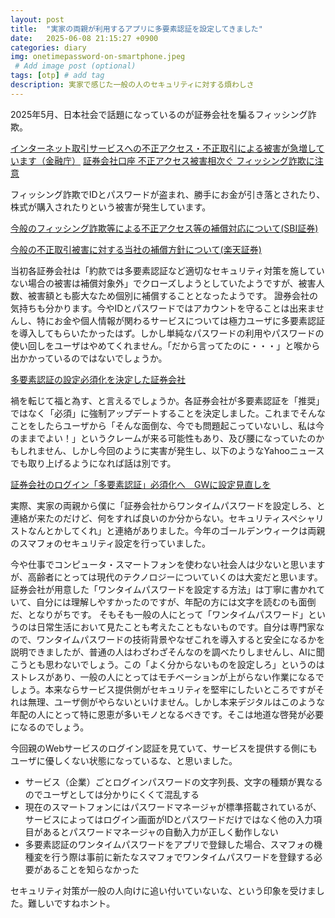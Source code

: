 ```yaml
---
layout: post
title:  "実家の両親が利用するアプリに多要素認証を設定してきました"
date:   2025-06-08 21:15:27 +0900
categories: diary
img: onetimepassword-on-smartphone.jpeg
 # Add image post (optional)
tags: [otp] # add tag
description: 実家で感じた一般の人のセキュリティに対する煩わしさ
---
```


2025年5月、日本社会で話題になっているのが証券会社を騙るフィッシング詐欺。

[インターネット取引サービスへの不正アクセス・不正取引による被害が急増しています（金融庁）](https://www.fsa.go.jp/ordinary/chuui/chuui_phishing.html)
[証券会社口座 不正アクセス被害相次ぐ フィッシング詐欺に注意](https://www3.nhk.or.jp/news/html/20250406/k10014771571000.html)

フィッシング詐欺でIDとパスワードが盗まれ、勝手にお金が引き落とされたり、株式が購入されたりという被害が発生しています。

[今般のフィッシング詐欺等による不正アクセス等の補償対応について(SBI証券)](https://www.sbisec.co.jp/ETGate/WPLETmgR001Control?OutSide=on&getFlg=on&burl=search_home&cat1=home&cat2=none&dir=info&file=home_info250502_compensation.html)

[今般の不正取引被害に対する当社の補償方針について(楽天証券)](https://www.rakuten-sec.co.jp/web/info/info20250502-02.html)

当初各証券会社は「約款では多要素認証など適切なセキュリティ対策を施していない場合の被害は補償対象外」でクローズしようとしていたようですが、被害人数、被害額とも膨大なため個別に補償することとなったようです。
證券会社の気持ちも分かります。今やIDとパスワードではアカウントを守ることは出来ませんし、特にお金や個人情報が関わるサービスについては極力ユーザに多要素認証を導入してもらいたかったはず。しかし単純なパスワードの利用やパスワードの使い回しをユーザはやめてくれません。「だから言ってたのに・・・」と喉から出かかっているのではないでしょうか。

[多要素認証の設定必須化を決定した証券会社](https://www.jsda.or.jp/about/hatten/inv_alerts/alearts04/list_tayouso/index.html)

禍を転じて福と為す、と言えるでしょうか。各証券会社が多要素認証を「推奨」ではなく「必須」に強制アップデートすることを決定しました。これまでそんなことをしたらユーザから「そんな面倒な、今でも問題起こっていないし、私は今のままでよい！」というクレームが来る可能性もあり、及び腰になっていたのかもしれません、しかし今回のように実害が発生し、以下のようなYahooニュースでも取り上げるようになれば話は別です。

[証券会社のログイン「多要素認証」必須化へ　GWに設定見直しを](https://news.yahoo.co.jp/expert/articles/a6e29bb06cfa650a8c44a4b13985a9700bae9b82)

実際、実家の両親から僕に「証券会社からワンタイムパスワードを設定しろ、と連絡が来たのだけど、何をすれば良いのか分からない。セキュリティスペシャリストなんとかしてくれ」と連絡がありました。今年のゴールデンウィークは両親のスマフォのセキュリティ設定を行っていました。

今や仕事でコンピュータ・スマートフォンを使わない社会人は少ないと思いますが、高齢者にとっては現代のテクノロジーについていくのは大変だと思います。証券会社が用意した「ワンタイムパスワードを設定する方法」は丁寧に書かれていて、自分には理解しやすかったのですが、年配の方には文字を読むのも面倒だ、となりがちです。
そもそも一般の人にとって「ワンタイムパスワード」というのは日常生活において見たことも考えたこともないものです。自分は専門家なので、ワンタイムパスワードの技術背景やなぜこれを導入すると安全になるかを説明できましたが、普通の人はわざわざそんなのを調べたりしませんし、AIに聞こうとも思わないでしょう。この「よく分からないものを設定しろ」というのはストレスがあり、一般の人にとってはモチベーションが上がらない作業になるでしょう。本来ならサービス提供側がセキュリティを堅牢にしたいところですがそれは無理、ユーザ側がやらないといけません。しかし本来デジタルはこのような年配の人にとって特に恩恵が多いモノとなるべきです。そこは地道な啓発が必要になるのでしょう。

今回親のWebサービスのログイン認証を見ていて、サービスを提供する側にもユーザに優しくない状態になっているな、と思いました。

- サービス（企業）ごとログインパスワードの文字列長、文字の種類が異なるのでユーザとしては分かりにくくて混乱する
- 現在のスマートフォンにはパスワードマネージャが標準搭載されているが、サービスによってはログイン画面がIDとパスワードだけではなく他の入力項目があるとパスワードマネージャの自動入力が正しく動作しない
- 多要素認証のワンタイムパスワードをアプリで登録した場合、スマフォの機種変を行う際は事前に新たなスマフォでワンタイムパスワードを登録する必要があることを知らなかった

セキュリティ対策が一般の人向けに追い付いていないな、という印象を受けました。難しいですねホント。
